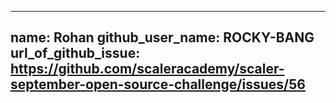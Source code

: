 ----
name: Rohan
github_user_name: ROCKY-BANG 
url_of_github_issue: https://github.com/scaleracademy/scaler-september-open-source-challenge/issues/56
----

